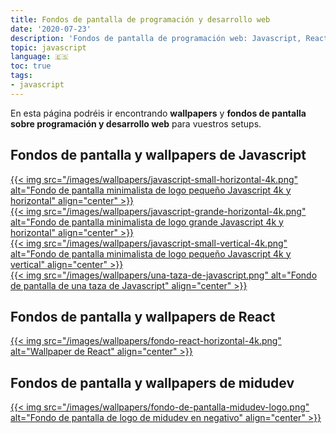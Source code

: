 ```yaml
---
title: Fondos de pantalla de programación y desarrollo web
date: '2020-07-23'
description: 'Fondos de pantalla de programación web: Javascript, React, CSS, HTML y más.'
topic: javascript
language: 🇪🇸
toc: true
tags:
- javascript
---
```


En esta página podréis ir encontrando **wallpapers** y **fondos de pantalla sobre programación y desarrollo web** para vuestros setups.

## Fondos de pantalla y wallpapers de Javascript

<a href="/images/wallpapers/javascript-small-horizontal-4k.png" download>
  {{< img src="/images/wallpapers/javascript-small-horizontal-4k.png" alt="Fondo de pantalla minimalista de logo pequeño Javascript 4k y horizontal" align="center" >}}
</a>
<br>
<a href='/images/wallpapers/javascript-grande-horizontal-4k.png' download>
  {{< img src="/images/wallpapers/javascript-grande-horizontal-4k.png" alt="Fondo de pantalla minimalista de logo grande Javascript 4k y horizontal" align="center" >}}
</a>
<br>
<a href='/images/wallpapers/javascript-small-vertical-4k.png' download>
  {{< img src="/images/wallpapers/javascript-small-vertical-4k.png" alt="Fondo de pantalla minimalista de logo pequeño Javascript 4k y vertical" align="center" >}}
</a>
<br>
<a href='/images/wallpapers/una-taza-de-javascript.png' download>
  {{< img src="/images/wallpapers/una-taza-de-javascript.png" alt="Fondo de pantalla de una taza de Javascript" align="center" >}}
</a>

## Fondos de pantalla y wallpapers de React

<a href="/images/wallpapers/fondo-react-horizontal-4k.png" download>
  {{< img src="/images/wallpapers/fondo-react-horizontal-4k.png" alt="Wallpaper de React" align="center" >}}
</a>

## Fondos de pantalla y wallpapers de midudev

<a href="/images/wallpapers/fondo-de-pantalla-midudev-logo.png" download>
  {{< img src="/images/wallpapers/fondo-de-pantalla-midudev-logo.png" alt="Fondo de pantalla de logo de midudev en negativo" align="center" >}}
</a>

